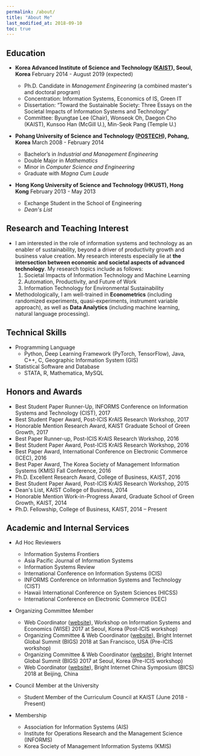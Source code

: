 ```yaml
---
permalink: /about/
title: "About Me"
last_modified_at: 2018-09-10
toc: true
---
```


## Education
* **Korea Advanced Institute of Science and Technology ([KAIST][1]), Seoul, Korea**
	February 2014 - August 2019 (expected)
	* Ph.D. Candidate in *Management Engineering* (a combined master's and doctoral program) 
	* Concentration: Information Systems, Economics of IS, Green IT
	* Dissertation: “Toward the Sustainable Society: Three Essays on the Societal Impacts of Information Systems and Technology”
	* Committee: Byungtae Lee (Chair), Wonseok Oh, Daegon Cho (KAIST), Kunsoo Han (McGill U.), Min-Seok Pang (Temple U.)

* **Pohang University of Science and Technology ([POSTECH][2]), Pohang, Korea**
	March 2008 - February 2014
	* Bachelor’s in *Industrial and Management Engineering*
	* Double Major in *Mathematics*
	* Minor in *Computer Science and Engineering*
	* Graduate with *Magna Cum Laude*

* **Hong Kong University of Science and Technology (HKUST), Hong Kong**
	February 2013 - May 2013
	* Exchange Student in the School of Engineering
	* *Dean's List*


## Research and Teaching Interest
* I am interested in the role of information systems and technology as an enabler of sustainability, beyond a driver of productivity growth and business value creation. My research interests especially lie at **the intersection between economic and societal aspects of advanced technology**. My research topics include as follows:
	1. Societal Impacts of Information Technology and Machine Learning
	2. Automation, Productivity, and Future of Work
	3. Information Technology for Environmental Sustainability
* Methodologically, I am well-trained in **Econometrics** (including randomized experiments, quasi-experiments, instrument variable approach), as well as **Data Analytics** (including machine learning, natural language processing).


## Technical Skills
* Programming Language
	* Python, Deep Learning Framework (PyTorch, TensorFlow), Java, C++, C, Geographic Information System (GIS)
* Statistical Software and Database
	* STATA, R, Mathematica, MySQL


## Honors and Awards
* Best Student Paper Runner-Up, INFORMS Conference on Information Systems and Technology (CIST), 2017
* Best Student Paper Award, Post-ICIS KrAIS Research Workshop, 2017
* Honorable Mention Research Award, KAIST Graduate School of Green Growth, 2017
* Best Paper Runner-up, Post-ICIS KrAIS Research Workshop, 2016
* Best Student Paper Award, Post-ICIS KrAIS Research Workshop, 2016
* Best Paper Award, International Conference on Electronic Commerce (ICEC), 2016
* Best Paper Award, The Korea Society of Management Information Systems (KMIS) Fall Conference, 2016
* Ph.D. Excellent Research Award, College of Business, KAIST, 2016
* Best Student Paper Award, Post-ICIS KrAIS Research Workshop, 2015
* Dean's List, KAIST College of Business, 2014
* Honorable Mention Work-in-Progress Award, Graduate School of Green Growth, KAIST, 2014
* Ph.D. Fellowship, College of Business, KAIST, 2014 – Present


## Academic and Internal Services
* Ad Hoc Reviewers
	* Information Systems Frontiers
	* Asia Pacific Journal of Information Systems
	* Information Systems Review
	* International Conference on Information Systems (ICIS)
	* INFORMS Conference on Information Systems and Technology (CIST)
	* Hawaii International Conference on System Sciences (HICSS)
	* International Conference on Electronic Commerce (ICEC)

* Organizing Committee Member
	* Web Coordinator ([website][4]), Workshop on Information Systems and Economics (WISE) 2017 at Seoul, Korea (Post-ICIS workshop)
	* Organizing Committee & Web Coordinator ([website][5]), Bright Internet Global Summit (BIGS) 2018 at San Francisco, USA (Pre-ICIS workshop)
	* Organizing Committee & Web Coordinator ([website][6]), Bright Internet Global Summit (BIGS) 2017 at Seoul, Korea (Pre-ICIS workshop)
	* Web Coordinator ([website][7]), Bright Internet China Symposium (BICS) 2018 at Beijing, China

* Council Member at the University
	* Student Member of the Curriculum Council at KAIST (June 2018 - Present)

* Membership
	* Association for Information Systems (AIS)
	* Institute for Operations Research and the Management Science (INFORMS)
	* Korea Society of Management Information Systems (KMIS)


[1]: https://www.business.kaist.edu/
[2]: http://postech.edu/eng/
[4]: https://wiseconf2017.wixsite.com/wise
[5]: http://brightinternet.org/bigs2018/
[6]: https://bigsconf2017.wixsite.com/bigs2017
[7]: http://brightinternet.org/bics2018/